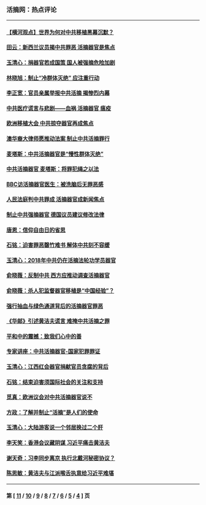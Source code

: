 ### 活摘网：热点评论
---
#### [【横河观点】世界为何对中共移植黑幕沉默？](../../pages/nf5879/n13244249.md?10110430) 
#### [田云：新西兰议员揭中共罪恶 活摘器官是焦点](../../pages/nf5879/n13070629.md?10110430) 
#### [玉清心：捐器官若成国策 国人被强摘危险加剧](../../pages/nf5879/n12802713.md?10110430) 
#### [林晓旭：制止“冷群体灭绝” 应注重行动](../../pages/nf5879/n12779736.md?10110430) 
#### [李正宽：官员亲属举报中共活摘 揭惨烈内幕](../../pages/nf5879/n12684490.md?10110430) 
#### [中共医疗谎言与悲剧——血祸 活摘器官 瘟疫](../../pages/nf5879/n12372103.md?10110430) 
#### [欧洲移植大会 中共掠夺器官再成焦点](../../pages/nf5879/n11538883.md?10110430) 
#### [澳华裔大律师愿推动法案 制止中共活摘罪行](../../pages/nf5879/n11377039.md?10110430) 
#### [麦塔斯：中共活摘器官是“慢性群体灭绝”](../../pages/nf5879/n11350529.md?10110430) 
#### [中共活摘器官 麦塔斯：将罪犯绳之以法](../../pages/nf5879/n11347973.md?10110430) 
#### [BBC访活摘器官医生：被洗脑后无罪恶感](../../pages/nf5879/n11335935.md?10110430) 
#### [人民法庭判中共罪成 活摘器官成新闻焦点](../../pages/nf5879/n11331578.md?10110430) 
#### [制止中共强摘器官 德国议员建议修改法律](../../pages/nf5879/n11249451.md?10110430) 
#### [唐恩：信仰自由日的省思](../../pages/nf5879/n11003525.md?10110430) 
#### [石铭：迫害罪恶罄竹难书  解体中共刻不容缓](../../pages/nf5879/n10942855.md?10110430) 
#### [玉清心：2018年中共仍在活摘法轮功学员器官](../../pages/nf5879/n10914646.md?10110430) 
#### [俞晓薇：反制中共 西方应推动调查活摘器官](../../pages/nf5879/n10794671.md?10110430) 
#### [俞晓薇：杀人犯监督器官移植是“中国经验”？](../../pages/nf5879/n10466427.md?10110430) 
#### [强行抽血与绿色通道背后的活摘器官罪恶](../../pages/nf5879/n10004708.md?10110430) 
#### [《华邮》引述黄洁夫谎言 难掩中共活摘之罪](../../pages/nf5879/n9642309.md?10110430) 
#### [平和中的震撼：致我们心中的善](../../pages/nf5879/n9021123.md?10110430) 
#### [专家讲座：中共活摘器官-国家犯罪罪证](../../pages/nf5879/n8828153.md?10110430) 
#### [玉清心：江西红会器官捐献官员贪腐的背后](../../pages/nf5879/n8522122.md?10110430) 
#### [石铭：结束迫害须国际社会的关注和支持](../../pages/nf5879/n8443497.md?10110430) 
#### [觅真：欧洲议会对中共活摘器官说不](../../pages/nf5879/n8337486.md?10110430) 
#### [方政：了解并制止“活摘”是人们的使命](../../pages/nf5879/n8329214.md?10110430) 
#### [玉清心：大陆游客说一个邻居换过二个肝](../../pages/nf5879/n8291404.md?10110430) 
#### [李天笑：香港会议藏阴谋 习近平痛击黄洁夫](../../pages/nf5879/n8241459.md?10110430) 
#### [谢天奇：习李同步离京 执行北戴河秘密协议？](../../pages/nf5879/n8230418.md?10110430) 
#### [陈思敏：黄洁夫与江派喉舌执意给习近平难堪](../../pages/nf5879/n8222166.md?10110430) 

---
#### 第 [ [11](./11.md?10110430) / [10](./10.md?10110430) / [9](./9.md?10110430) / [8](./8.md?10110430) / [7](./7.md?10110430) / [6](./6.md?10110430) / [5](./5.md?10110430) / [4](./4.md?10110430) ] 页
